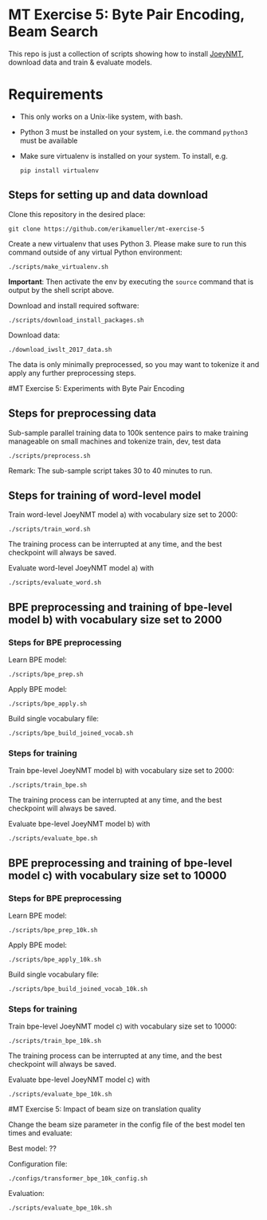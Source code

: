 # MT Exercise 5: Byte Pair Encoding, Beam Search

This repo is just a collection of scripts showing how to install [JoeyNMT](https://github.com/joeynmt/joeynmt), download
data and train & evaluate models.

# Requirements

- This only works on a Unix-like system, with bash.
- Python 3 must be installed on your system, i.e. the command `python3` must be available
- Make sure virtualenv is installed on your system. To install, e.g.

    `pip install virtualenv`

## Steps for setting up and data download

Clone this repository in the desired place:

    git clone https://github.com/erikamueller/mt-exercise-5

Create a new virtualenv that uses Python 3. Please make sure to run this command outside of any virtual Python environment:

    ./scripts/make_virtualenv.sh

**Important**: Then activate the env by executing the `source` command that is output by the shell script above.

Download and install required software:

    ./scripts/download_install_packages.sh

Download data:

    ./download_iwslt_2017_data.sh

The data is only minimally preprocessed, so you may want to tokenize it and apply any further preprocessing steps.

#MT Exercise 5: Experiments with Byte Pair Encoding

## Steps for preprocessing data

Sub-sample parallel training data to 100k sentence pairs to make training manageable on small machines and tokenize
train, dev, test data

    ./scripts/preprocess.sh

Remark: The sub-sample script takes 30 to 40 minutes to run.

## Steps for training of word-level model 

Train word-level JoeyNMT model a) with vocabulary size set to 2000:

    ./scripts/train_word.sh

The training process can be interrupted at any time, and the best checkpoint will always be saved.

Evaluate word-level JoeyNMT model a) with

    ./scripts/evaluate_word.sh

## BPE preprocessing and training of bpe-level model b) with vocabulary size set to 2000

### Steps for BPE preprocessing 

Learn BPE model:

    ./scripts/bpe_prep.sh

Apply BPE model:

    ./scripts/bpe_apply.sh

Build single vocabulary file:

    ./scripts/bpe_build_joined_vocab.sh

### Steps for training

Train bpe-level JoeyNMT model b) with vocabulary size set to 2000:

    ./scripts/train_bpe.sh

The training process can be interrupted at any time, and the best checkpoint will always be saved.

Evaluate bpe-level JoeyNMT model b) with

    ./scripts/evaluate_bpe.sh

## BPE preprocessing and training of bpe-level model c) with vocabulary size set to 10000

### Steps for BPE preprocessing 

Learn BPE model:

    ./scripts/bpe_prep_10k.sh

Apply BPE model:

    ./scripts/bpe_apply_10k.sh

Build single vocabulary file:

    ./scripts/bpe_build_joined_vocab_10k.sh

### Steps for training

Train bpe-level JoeyNMT model c) with vocabulary size set to 10000:

    ./scripts/train_bpe_10k.sh

The training process can be interrupted at any time, and the best checkpoint will always be saved.

Evaluate bpe-level JoeyNMT model c) with

    ./scripts/evaluate_bpe_10k.sh

#MT Exercise 5: Impact of beam size on translation quality

Change the beam size parameter in the config file of the best model ten times and evaluate:

Best model: ??

Configuration file:

    ./configs/transformer_bpe_10k_config.sh

Evaluation:

    ./scripts/evaluate_bpe_10k.sh
